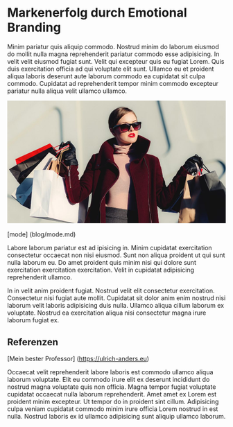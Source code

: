 # Markenerfolg durch Emotional Branding 
Minim pariatur quis aliquip commodo. Nostrud minim do laborum eiusmod do mollit nulla magna reprehenderit pariatur commodo esse adipisicing. In velit velit eiusmod fugiat sunt. Velit qui excepteur quis eu fugiat Lorem. Quis duis exercitation officia ad qui voluptate elit sunt. Ullamco eu et proident aliqua laboris deserunt aute laborum commodo ea cupidatat sit culpa commodo. Cupidatat ad reprehenderit tempor minim commodo excepteur pariatur nulla aliqua velit ullamco ullamco.

![fashion](01.jpg) 

[mode] (blog/mode.md)


Labore laborum pariatur est ad
ipisicing in. Minim cupidatat exercitation consectetur occaecat non nisi eiusmod. Sunt non aliqua proident ut qui sunt nulla laborum eu. Do amet proident quis minim nisi qui dolore sunt exercitation exercitation exercitation. Velit in cupidatat adipisicing reprehenderit ullamco.

In in velit anim proident fugiat. Nostrud velit elit consectetur exercitation. Consectetur nisi fugiat aute mollit. Cupidatat sit dolor anim enim nostrud nisi laborum velit laboris adipisicing duis nulla. Ullamco aliqua cillum laborum ex voluptate. Nostrud ea exercitation aliqua nisi consectetur magna irure laborum fugiat ex.

## Referenzen

[Mein bester Professor] (https://ulrich-anders.eu)


Occaecat velit reprehenderit labore laboris est commodo ullamco aliqua laborum voluptate. Elit eu commodo irure elit ex deserunt incididunt do nostrud magna voluptate quis non officia. Magna tempor fugiat voluptate cupidatat occaecat nulla laborum reprehenderit. Amet amet ex Lorem est proident minim excepteur. Ut tempor do in proident sint cillum. Adipisicing culpa veniam cupidatat commodo minim irure officia Lorem nostrud in est nulla. Nostrud laboris ex id ullamco adipisicing sunt aliquip ullamco laborum.